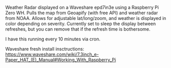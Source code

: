 Weather Radar displayed on a Waveshare epd7in3e using a Raspberry Pi Zero WH. Pulls the map from Geoapify (with free API) and weather radar from NOAA. Allows for adjustable lat/long/zoom, and weather is displayed in color depending on severity. Currently set to sleep the display between refreshes, but you can remove that if the refresh time is bothersome.

I have this running every 10 minutes via cron.

Waveshare fresh install insctructions:
https://www.waveshare.com/wiki/7.3inch_e-Paper_HAT_(E)_Manual#Working_With_Raspberry_Pi
